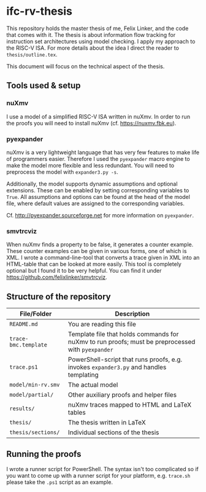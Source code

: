 
# ifc-rv-thesis

This repository holds the master thesis of me, Felix Linker, and the code that comes with it.
The thesis is about information flow tracking for instruction set architectures using model checking.
I apply my approach to the RISC-V ISA.
For more details about the idea I direct the reader to `thesis/outline.tex`.

This document will focus on the technical aspect of the thesis.

## Tools used & setup

### nuXmv

I use a model of a simplified RISC-V ISA written in nuXmv.
In order to run the proofs you will need to install nuXmv (cf. https://nuxmv.fbk.eu).

### pyexpander

nuXmv is a very lightweight language that has very few features to make life of programmers easier.
Therefore I used the `pyexpander` macro engine to make the model more flexible and less redundant.
You will need to preprocess the model with `expander3.py -s`.

Additionally, the model supports dynamic assumptions and optional extensions.
These can be enabled by setting corresponding variables to `True`.
All assumptions and options can be found at the head of the model file, where default values are assigned to the corresponding variables.

Cf. http://pyexpander.sourceforge.net for more information on `pyexpander`.

### smvtrcviz

When nuXmv finds a property to be false, it generates a counter example.
These counter examples can be given in various forms, one of which is XML.
I wrote a command-line-tool that converts a trace given in XML into an HTML-table that can be looked at more easily.
This tool is completely optional but I found it to be very helpful.
You can find it under https://github.com/felixlinker/smvtrcviz.

## Structure of the repository

File/Folder             | Description
----------------------- | -----------
`README.md`             | You are reading this file
`trace-bmc.template`    | Template file that holds commands for nuXmv to run proofs; must be preprocessed with `pyexpander`
`trace.ps1`             | PowerShell-script that runs proofs, e.g. invokes `expander3.py` and handles templating
`model/min-rv.smv`      | The actual model
`model/partial/`        | Other auxiliary proofs and helper files
`results/`              | nuXmv traces mapped to HTML and LaTeX tables
`thesis/`               | The thesis written in LaTeX
`thesis/sections/`      | Individual sections of the thesis

## Running the proofs

I wrote a runner script for PowerShell.
The syntax isn't too complicated so if you want to come up with a runner script for your platform, e.g. `trace.sh` please take the `.ps1` script as an example.
